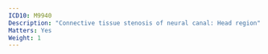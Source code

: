 ```yaml
---
ICD10: M9940
Description: "Connective tissue stenosis of neural canal: Head region"
Matters: Yes
Weight: 1
---
```

